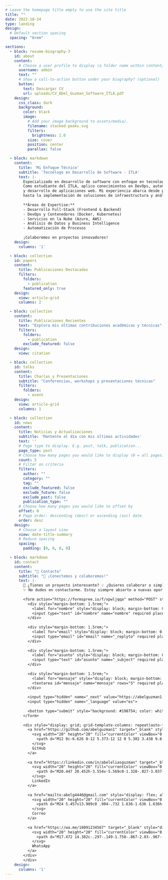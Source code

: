 ```yaml
---
# Leave the homepage title empty to use the site title
title: ""
date: 2022-10-24
type: landing
design:
  # Default section spacing
  spacing: "6rem"

sections:
  - block: resume-biography-3
    id: about
    content:
      # Choose a user profile to display (a folder name within content/authors/)
      username: admin
      text: ""
      # Show a call-to-action button under your biography? (optional)
      button:
        text: Descargar CV
        url: uploads/CV_Abel_Guzman_Software_ITLA.pdf
    design:
      css_class: dark
      background:
        color: black
        image:
          # Add your image background to assets/media/.
          filename: stacked-peaks.svg
          filters:
            brightness: 1.0
          size: cover
          position: center
          parallax: false

  - block: markdown
    content:
      title: 'Mi Enfoque Técnico'
      subtitle: 'Tecnólogo en Desarrollo de Software - ITLA'
      text: |-
        Especializado en desarrollo de software con enfoque en tecnologías modernas y metodologías ágiles.
        Como estudiante del ITLA, aplico conocimientos en DevOps, automatización, contenedores Docker,
        y desarrollo de aplicaciones web. Mi experiencia abarca desde programación en múltiples lenguajes
        hasta la implementación de soluciones de infraestructura y análisis de datos.
        
        **Áreas de Expertise:**
        - Desarrollo Full-Stack (Frontend & Backend)
        - DevOps y Contenedores (Docker, Kubernetes)
        - Servicios en la Nube (Azure, AWS)
        - Análisis de Datos y Business Intelligence
        - Automatización de Procesos
        
        ¡Colaboremos en proyectos innovadores! 
    design:
      columns: '1'

  - block: collection
    id: papers
    content:
      title: Publicaciones Destacadas
      filters:
        folders:
          - publication
        featured_only: true
    design:
      view: article-grid
      columns: 2

  - block: collection
    content:
      title: Publicaciones Recientes
      text: "Explora mis últimas contribuciones académicas y técnicas"
      filters:
        folders:
          - publication
        exclude_featured: false
    design:
      view: citation

  - block: collection
    id: talks
    content:
      title: Charlas y Presentaciones
      subtitle: "Conferencias, workshops y presentaciones técnicas"
      filters:
        folders:
          - event
    design:
      view: article-grid
      columns: 1

  - block: collection
    id: news
    content:
      title: Noticias y Actualizaciones
      subtitle: 'Mantente al día con mis últimas actividades'
      text: ''
      # Page type to display. E.g. post, talk, publication...
      page_type: post
      # Choose how many pages you would like to display (0 = all pages)
      count: 5
      # Filter on criteria
      filters:
        author: ""
        category: ""
        tag: ""
        exclude_featured: false
        exclude_future: false
        exclude_past: false
        publication_type: ""
      # Choose how many pages you would like to offset by
      offset: 0
      # Page order: descending (desc) or ascending (asc) date.
      order: desc
    design:
      # Choose a layout view
      view: date-title-summary
      # Reduce spacing
      spacing:
        padding: [0, 0, 0, 0]

  - block: markdown
    id: contact
    content:
      title: "📧 Contacto"
      subtitle: "🤝 ¡Conectemos y colaboremos!"
      text: |-
        🚀 ¿Tienes un proyecto interesante? 💡 ¿Quieres colaborar o simplemente charlar sobre tecnología? 
        ✨ No dudes en contactarme. Estoy siempre abierto a nuevas oportunidades y conexiones profesionales.
        
        <form action="https://formspree.io/f/xpwljqqa" method="POST" style="max-width: 600px; margin: 2rem auto; background: rgba(26, 58, 46, 0.8); padding: 2rem; border-radius: 15px;">
          <div style="margin-bottom: 1.5rem;">
            <label for="nombre" style="display: block; margin-bottom: 0.5rem; color: white; font-weight: bold;">👤 Nombre completo</label>
            <input type="text" id="nombre" name="nombre" required placeholder="Tu nombre completo" style="width: 100%; padding: 1rem; border: none; border-radius: 8px; font-size: 1rem; background: rgba(255,255,255,0.95); color: #333; box-sizing: border-box;">
          </div>
          
          <div style="margin-bottom: 1.5rem;">
            <label for="email" style="display: block; margin-bottom: 0.5rem; color: white; font-weight: bold;">📧 Correo electrónico</label>
            <input type="email" id="email" name="_replyto" required placeholder="tu@email.com" style="width: 100%; padding: 1rem; border: none; border-radius: 8px; font-size: 1rem; background: rgba(255,255,255,0.95); color: #333; box-sizing: border-box;">
          </div>
          
          <div style="margin-bottom: 1.5rem;">
            <label for="asunto" style="display: block; margin-bottom: 0.5rem; color: white; font-weight: bold;">📋 Asunto</label>
            <input type="text" id="asunto" name="_subject" required placeholder="¿De qué quieres hablar?" style="width: 100%; padding: 1rem; border: none; border-radius: 8px; font-size: 1rem; background: rgba(255,255,255,0.95); color: #333; box-sizing: border-box;">
          </div>
          
          <div style="margin-bottom: 1.5rem;">
            <label for="mensaje" style="display: block; margin-bottom: 0.5rem; color: white; font-weight: bold;">💬 Mensaje</label>
            <textarea id="mensaje" name="mensaje" rows="5" required placeholder="Cuéntame sobre tu proyecto o idea..." style="width: 100%; padding: 1rem; border: none; border-radius: 8px; font-size: 1rem; background: rgba(255,255,255,0.95); color: #333; box-sizing: border-box; resize: vertical;"></textarea>
          </div>
          
          <input type="hidden" name="_next" value="https://abelguzman1.github.io/darkneko.github.io/#contact">
          <input type="hidden" name="_language" value="es">
          
          <button type="submit" style="background: #198754; color: white; padding: 1rem 2rem; border: none; border-radius: 8px; font-size: 1.1rem; font-weight: bold; cursor: pointer; width: 100%; transition: all 0.3s ease;">🚀 Enviar Mensaje</button>
        </form>
        
        <div style="display: grid; grid-template-columns: repeat(auto-fit, minmax(130px, 1fr)); gap: 1rem; max-width: 600px; margin: 3rem auto 0; padding: 0 1rem;">
          <a href="https://github.com/abelguzman1" target="_blank" style="display: flex; align-items: center; justify-content: center; gap: 0.5rem; padding: 1rem; background: rgba(255,255,255,0.15); border-radius: 12px; color: white; text-decoration: none; font-weight: 600; transition: all 0.3s ease; min-height: 50px; font-size: 1rem;">
            <svg width="20" height="20" fill="currentColor" viewBox="0 0 24 24">
              <path d="M12 0c-6.626 0-12 5.373-12 12 0 5.302 3.438 9.8 8.207 11.387.599.111.793-.261.793-.577v-2.234c-3.338.726-4.033-1.416-4.033-1.416-.546-1.387-1.333-1.756-1.333-1.756-1.089-.745.083-.729.083-.729 1.205.084 1.839 1.237 1.839 1.237 1.07 1.834 2.807 1.304 3.492.997.107-.775.418-1.305.762-1.604-2.665-.305-5.467-1.334-5.467-5.931 0-1.311.469-2.381 1.236-3.221-.124-.303-.535-1.524.117-3.176 0 0 1.008-.322 3.301 1.23.957-.266 1.983-.399 3.003-.404 1.02.005 2.047.138 3.006.404 2.291-1.552 3.297-1.23 3.297-1.23.653 1.653.242 2.874.118 3.176.77.84 1.235 1.911 1.235 3.221 0 4.609-2.807 5.624-5.479 5.921.43.372.823 1.102.823 2.222v3.293c0 .319.192.694.801.576 4.765-1.589 8.199-6.086 8.199-11.386 0-6.627-5.373-12-12-12z"/>
            </svg>
            GitHub
          </a>
          
          <a href="https://linkedin.com/in/abeleliasguzman" target="_blank" style="display: flex; align-items: center; justify-content: center; gap: 0.5rem; padding: 1rem; background: rgba(255,255,255,0.15); border-radius: 12px; color: white; text-decoration: none; font-weight: 600; transition: all 0.3s ease; min-height: 50px; font-size: 1rem;">
            <svg width="20" height="20" fill="currentColor" viewBox="0 0 24 24">
              <path d="M20.447 20.452h-3.554v-5.569c0-1.328-.027-3.037-1.852-3.037-1.853 0-2.136 1.445-2.136 2.939v5.667H9.351V9h3.414v1.561h.046c.477-.9 1.637-1.85 3.37-1.85 3.601 0 4.267 2.37 4.267 5.455v6.286zM5.337 7.433c-1.144 0-2.063-.926-2.063-2.065 0-1.138.92-2.063 2.063-2.063 1.14 0 2.064.925 2.064 2.063 0 1.139-.925 2.065-2.064 2.065zm1.782 13.019H3.555V9h3.564v11.452zM22.225 0H1.771C.792 0 0 .774 0 1.729v20.542C0 23.227.792 24 1.771 24h20.451C23.2 24 24 23.227 24 22.271V1.729C24 .774 23.2 0 22.222 0h.003z"/>
            </svg>
            LinkedIn
          </a>
          
          <a href="mailto:abelg4446@gmail.com" style="display: flex; align-items: center; justify-content: center; gap: 0.5rem; padding: 1rem; background: rgba(255,255,255,0.15); border-radius: 12px; color: white; text-decoration: none; font-weight: 600; transition: all 0.3s ease; min-height: 50px; font-size: 1rem;">
            <svg width="20" height="20" fill="currentColor" viewBox="0 0 24 24">
              <path d="M24 5.457v13.909c0 .904-.732 1.636-1.636 1.636h-20.728c-.904 0-1.636-.732-1.636-1.636v-13.909c0-.904.732-1.636 1.636-1.636h20.728c.904 0 1.636.732 1.636 1.636zm-1.636-1.636h-20.728l10.364 6.545 10.364-6.545zm0 2.909l-10.364 6.545-10.364-6.545v11.272h20.728v-11.272z"/>
            </svg>
            Correo
          </a>
          
          <a href="https://wa.me/18091234567" target="_blank" style="display: flex; align-items: center; justify-content: center; gap: 0.5rem; padding: 1rem; background: rgba(255,255,255,0.15); border-radius: 12px; color: white; text-decoration: none; font-weight: 600; transition: all 0.3s ease; min-height: 50px; font-size: 1rem;">
            <svg width="20" height="20" fill="currentColor" viewBox="0 0 24 24">
              <path d="M17.472 14.382c-.297-.149-1.758-.867-2.03-.967-.273-.099-.471-.148-.67.15-.197.297-.767.966-.94 1.164-.173.199-.347.223-.644.075-.297-.15-1.255-.463-2.39-1.475-.883-.788-1.48-1.761-1.653-2.059-.173-.297-.018-.458.13-.606.134-.133.298-.347.446-.52.149-.174.198-.298.298-.497.099-.198.05-.371-.025-.52-.075-.149-.669-1.612-.916-2.207-.242-.579-.487-.5-.669-.51-.173-.008-.371-.01-.57-.01-.198 0-.52.074-.792.372-.272.297-1.04 1.016-1.04 2.479 0 1.462 1.065 2.875 1.213 3.074.149.198 2.096 3.2 5.077 4.487.709.306 1.262.489 1.694.625.712.227 1.36.195 1.871.118.571-.085 1.758-.719 2.006-1.413.248-.694.248-1.289.173-1.413-.074-.124-.272-.198-.57-.347m-5.421 7.403h-.004a9.87 9.87 0 01-5.031-1.378l-.361-.214-3.741.982.998-3.648-.235-.374a9.86 9.86 0 01-1.51-5.26c.001-5.45 4.436-9.884 9.888-9.884 2.64 0 5.122 1.03 6.988 2.898a9.825 9.825 0 012.893 6.994c-.003 5.45-4.437 9.884-9.885 9.884m8.413-18.297A11.815 11.815 0 0012.05 0C5.495 0 .16 5.335.157 11.892c0 2.096.547 4.142 1.588 5.945L.057 24l6.305-1.654a11.882 11.882 0 005.683 1.448h.005c6.554 0 11.89-5.335 11.893-11.893A11.821 11.821 0 0020.89 3.488"/>
            </svg>
            WhatsApp
          </a>
        </div>
        </div>
    design:
      columns: '1'
---
```


